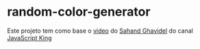 # random-color-generator
Este projeto tem como base o [video](https://www.youtube.com/watch?v=EWv2jnhZErc&amp;t=13080s) do [Sahand Ghavidel](https://github.com/sahandghavidel) do canal [JavaScript King](https://www.youtube.com/@JavaScriptKing)
